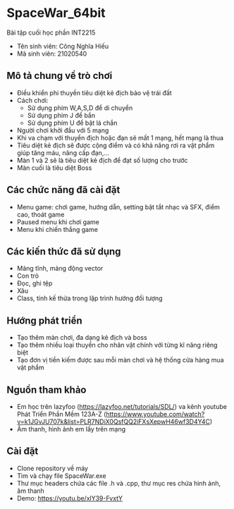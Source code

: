 # SpaceWar_64bit

Bài tập cuối học phần INT2215
- Tên sinh viên: Công Nghĩa Hiếu
- Mã sinh viên: 21020540

## Mô tả chung về trò chơi
- Điều khiển phi thuyền tiêu diệt kẻ địch bảo vệ trái đất
- Cách chơi:
  - Sử dụng phím W,A,S,D để di chuyển
  - Sử dụng phím J để bắn
  - Sử dụng phím U để bật lá chắn
- Người chơi khởi đầu với 5 mạng
- Khi va chạm với thuyền địch hoặc đạn sẽ mất 1 mạng, hết mạng là thua
- Tiêu diệt kẻ địch sẽ được cộng điểm và có khả năng rơi ra vật phẩm giúp tăng máu, nâng cấp đạn,...
- Màn 1 và 2 sẽ là tiêu diệt kẻ địch để đạt số lượng cho trước
- Màn cuối là tiêu diệt Boss
## Các chức năng đã cài đặt
- Menu game: chơi game, hướng dẫn, setting bật tắt nhạc và SFX, điểm cao, thoát game
- Paused menu khi chơi game
- Menu khi chiến thắng game

## Các kiến thức đã sử dụng
- Mảng tĩnh, mảng động vector
- Con trỏ
- Đọc, ghi tệp
- Xâu
- Class, tính kế thừa trong lập trình hướng đối tượng

## Hướng phát triển
- Tạo thêm màn chơi, đa dạng kẻ địch và boss
- Tạo thêm nhiều loại thuyền cho nhân vật chính với từng kĩ năng riêng biệt
- Tạo đơn vị tiền kiếm được sau mỗi màn chơi và hệ thống cửa hàng mua vật phẩm

## Nguồn tham khảo
- Em học trên lazyfoo (https://lazyfoo.net/tutorials/SDL/) va kênh youtube Phát Triển Phần Mềm 123A-Z (https://www.youtube.com/watch?v=k1JGvJU707k&list=PLR7NDiX0QsfQQ2iFXsXepwH46wf3D4Y4C)
- Âm thanh, hình ảnh em lấy trên mạng

## Cài đặt
- Clone repository về máy
- Tìm và chạy file SpaceWar.exe
- Thư mục headers chứa các file .h và .cpp, thư mục res chứa hình ảnh, âm thanh
- Demo: https://youtu.be/xlY39-FvxtY
